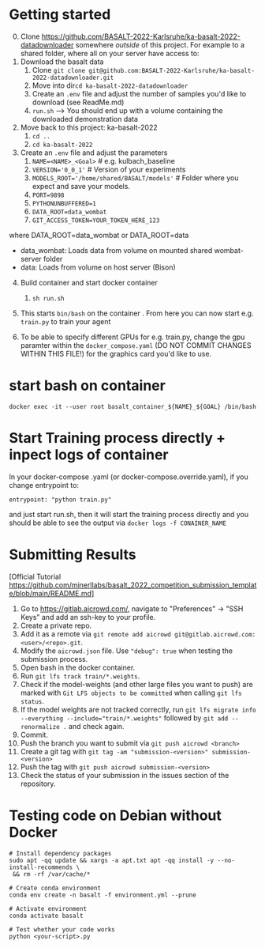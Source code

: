 # Getting started

0. Clone https://github.com/BASALT-2022-Karlsruhe/ka-basalt-2022-datadownloader somewhere *outside* of this project. 
For example to a shared folder, where all on your server have access to:
1. Download the basalt data
   1. Clone `git clone git@github.com:BASALT-2022-Karlsruhe/ka-basalt-2022-datadownloader.git`
   2. Move into dir`cd ka-basalt-2022-datadownloader`
   3. Create an `.env` file and adjust the number of samples you'd like to download (see ReadMe.md)
   3. `run.sh` --> You should end up with a volume containing the downloaded demonstration data 
2. Move back to this project: ka-basalt-2022
   1. `cd ..`
   2. `cd ka-basalt-2022`
3. Create an `.env` file and adjust the parameters
   1. `NAME=<NAME>_<Goal>` # e.g. kulbach_baseline 
   2. `VERSION='0_0_1'` # Version of your experiments
   3. `MODELS_ROOT='/home/shared/BASALT/models'` # Folder where you expect and save your models.
   4. `PORT=9898`
   5. `PYTHONUNBUFFERED=1`
   6. `DATA_ROOT=data_wombat` 
   7. `GIT_ACCESS_TOKEN=YOUR_TOKEN_HERE_123`

where DATA_ROOT=data_wombat or DATA_ROOT=data 
- data_wombat: Loads data from volume on mounted shared wombat-server folder 
- data: Loads from volume on host server (Bison) 

4. Build container and start docker container
   1. `sh run.sh`
5. This starts `bin/bash` on the container . From here you can now start e.g. `train.py` to train your agent

6. To be able to specify different GPUs for e.g. train.py, change the gpu paramter within the `docker_compose.yaml` (DO NOT COMMIT CHANGES WITHIN THIS FILE!) for the graphics card you'd like to use.

# start bash on container
```shell
docker exec -it --user root basalt_container_${NAME}_${GOAL} /bin/bash
```

# Start Training process directly + inpect logs of container
In your docker-compose .yaml (or docker-compose.override.yaml), if you change entrypoint to:

`entrypoint: "python train.py"` 

and just start run.sh, then it will start the training process directly and you should be able to see the output via `docker logs -f CONAINER_NAME`

# Submitting Results 
[Official Tutorial https://github.com/minerllabs/basalt_2022_competition_submission_template/blob/main/README.md]

1. Go to https://gitlab.aicrowd.com/, navigate to "Preferences" -> "SSH Keys" and add an ssh-key to your profile. 
2. Create a private repo. 
3. Add it as a remote via `git remote add aicrowd git@gitlab.aicrowd.com:<user>/<repo>.git`. 
4. Modify the `aicrowd.json` file. Use `"debug": true` when testing the submission process.
5. Open bash in the docker container. 
6. Run `git lfs track train/*.weights`.
7. Check if the model-weights (and other large files you want to push) are marked with `Git LFS objects to be committed` when calling `git lfs status`.  
8. If the model weights are not tracked correctly, run `git lfs migrate info --everything --include="train/*.weights"` followed by `git add --renormalize .` and check again.
9. Commit. 
10. Push the branch you want to submit via `git push aicrowd <branch>` 
11. Create a git tag with `git tag -am "submission-<version>" submission-<version>`
12. Push the tag with `git push aicrowd submission-<version>`
13. Check the status of your submission in the issues section of the repository.

# Testing code on Debian without Docker

```shell
# Install dependency packages
sudo apt -qq update && xargs -a apt.txt apt -qq install -y --no-install-recommends \
 && rm -rf /var/cache/*

# Create conda environment
conda env create -n basalt -f environment.yml --prune

# Activate environment
conda activate basalt

# Test whether your code works
python <your-script>.py 
```
